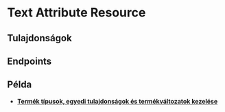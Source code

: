 # Text Attribute Resource

## Tulajdonságok

<ResourceProperties :resource="'text_attribute'" :lang="'hu'"/>

## Endpoints

[//]: <> (GET ENDPOINT)
<ResourceEndpoint :resource="'text_attribute'" :endpoint="'get'" :lang="'hu'">

<template v-slot:responseJSON>

<<< @/docs/fixtures/api/text_attribute/response/json/get_id.json

</template>

<template v-slot:responseXML>

<<< @/docs/fixtures/api/text_attribute/response/xml/get_id.xml

</template>

</ResourceEndpoint>

[//]: <> (GETCOLLECTION ENDPOINT)
<ResourceEndpoint :resource="'text_attribute'" :endpoint="'getCollection'" :lang="'hu'">

<template v-slot:responseJSON>

<<< @/docs/fixtures/api/text_attribute/response/json/get_page.json

</template>

<template v-slot:responseXML>

<<< @/docs/fixtures/api/text_attribute/response/xml/get_page.xml

</template>

</ResourceEndpoint>

[//]: <> (POST ENDPOINT)
<ResourceEndpoint :resource="'text_attribute'" :endpoint="'post'" :lang="'hu'">

<template v-slot:request>

<<< @/docs/fixtures/api/text_attribute/request/post.json

</template>

<template v-slot:responseJSON>

<<< @/docs/fixtures/api/text_attribute/response/json/get_id.json

</template>

<template v-slot:responseXML>

<<< @/docs/fixtures/api/text_attribute/response/xml/get_id.xml

</template>

</ResourceEndpoint>

[//]: <> (PUT ENDPOINT)
<ResourceEndpoint :resource="'text_attribute'" :endpoint="'put'" :lang="'hu'">

<template v-slot:request>

<<< @/docs/fixtures/api/text_attribute/request/put.json

</template>

<template v-slot:responseJSON>

<<< @/docs/fixtures/api/text_attribute/response/json/get_id.json

</template>

<template v-slot:responseXML>

<<< @/docs/fixtures/api/text_attribute/response/xml/get_id.xml

</template>

</ResourceEndpoint>

[//]: <> (DELETE ENDPOINT)
<ResourceEndpoint :resource="'text_attribute'" :endpoint="'delete'" :lang="'hu'"/>

## Példa
- [**Termék típusok, egyedi tulajdonságok és termékváltozatok kezelése**](../development/api-examples/08_product_attribute_handling.md)

